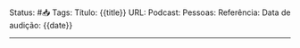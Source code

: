 Status: #📥 
Tags: 
Título: {{title}}
URL: 
Podcast: 
Pessoas: 
Referência: 
Data de audição: {{date}}

---
